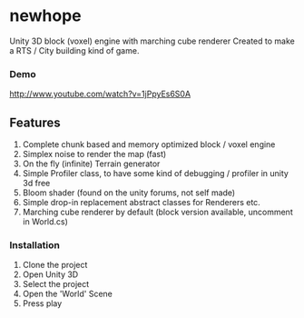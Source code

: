 newhope
=======

Unity 3D block (voxel) engine with marching cube renderer
Created to make a RTS / City building kind of game.

### Demo
http://www.youtube.com/watch?v=1jPpyEs6S0A

## Features
1. Complete chunk based and memory optimized block / voxel engine
2. Simplex noise to render the map (fast)
3. On the fly (infinite) Terrain generator
2. Simple Profiler class, to have some kind of debugging / profiler in unity 3d free
2. Bloom shader (found on the unity forums, not self made)
3. Simple drop-in replacement abstract classes for Renderers etc.
4. Marching cube renderer by default (block version available, uncomment in World.cs)

### Installation

1. Clone the project
2. Open Unity 3D
3. Select the project 
4. Open the 'World' Scene
5. Press play

